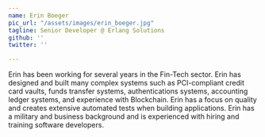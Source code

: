 ```yaml
---
name: Erin Boeger
pic_url: "/assets/images/erin_boeger.jpg"
tagline: Senior Developer @ Erlang Solutions
github: ''
twitter: ''

---
```

Erin has been working for several years in the Fin-Tech sector. Erin has designed and built many complex systems such as PCI-compliant credit card vaults, funds transfer systems, authentications systems, accounting ledger systems, and experience with Blockchain. Erin has a focus on quality and creates extensive automated tests when building applications. Erin has a military and business background and is experienced with hiring and training software developers.